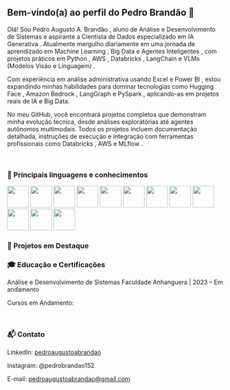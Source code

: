 ## Bem-vindo(a) ao perfil do Pedro Brandão 🚀

Olá! Sou Pedro Augusto A. Brandão , aluno de Análise e Desenvolvimento de Sistemas e aspirante a Cientista de Dados especializado em IA Generativa . Atualmente mergulho diariamente em uma jornada de aprendizado em Machine Learning , Big Data e Agentes Inteligentes , com projetos práticos em Python , AWS , Databricks , LangChain e VLMs (Modelos Visão e Linguagem) .

Com experiência em análise administrativa usando Excel e Power BI , estou expandindo minhas habilidades para dominar tecnologias como Hugging Face , Amazon Bedrock , LangGraph e PySpark , aplicando-as em projetos reais de IA e Big Data.

No meu GitHub, você encontrará projetos completos que demonstram minha evolução técnica, desde análises exploratórias até agentes autônomos multimodais. Todos os projetos incluem documentação detalhada, instruções de execução e integração com ferramentas profissionais como Databricks , AWS e MLflow .

 <br>
 
  ### 🌟 Principais linguagens e conhecimentos
  
  <div>
<img src="https://cdn.jsdelivr.net/gh/devicons/devicon/icons/python/python-original.svg " width="50" height="50" />
<img src="https://cdn.jsdelivr.net/gh/devicons/devicon/icons/sqlite/sqlite-original.svg " width="50" height="50" />
<img src="https://cdn.jsdelivr.net/gh/devicons/devicon/icons/postgresql/postgresql-original.svg " width="50" height="50" />
<img src="https://cdn.jsdelivr.net/gh/devicons/devicon/icons/amazonwebservices/amazonwebservices-original-wordmark.svg " width="50" height="50" />
<img src="https://github.com/PedroAABR/PedroAABR/assets/101150972/e3c56906-75cb-4b97-9be4-da87d3c674cb " width="50" height="50" />
<img src="https://github.com/PedroAABR/PedroAABR/assets/101150972/8850d060-c73e-424c-a200-e02a39566fb3 " width="50" height="50" />
<img src="https://github.com/PedroAABR/PedroAABR/assets/101150972/c6cb9c81-011a-4033-b203-50e65bfbbf65 " width="50" height="50" />
<img src="https://github.com/PedroAABR/PedroAABR/assets/101150972/e1e7c5d2-4f0e-49a0-b7ef-39b571d91515 " width="50" height="50" />
<img src="https://cdn.jsdelivr.net/gh/devicons/devicon/icons/git/git-original.svg " width="50" height="50" />
<img src="https://s3.dualstack.us-east-2.amazonaws.com/pythondotorg-assets/media/files/python-logo-only.svg " width="50" height="50" />
<img src="https://img.icons8.com/?size=100&id=117561&format=png&color=000000 " width="50" height="50" />
<img src="https://img.icons8.com/?size=100&id=qYfwpsRXEcpc&format=png&color=000000 " width="50" height="50" />
</div>

### 📂 Projetos em Destaque

### 🎓 Educação e Certificações

Análise e Desenvolvimento de Sistemas
Faculdade Anhanguera | 2023 – Em andamento

Cursos em Andamento:
 
 <br>
 
  ### 📬 Contato
 
<div> 
 
LinkedIn: [pedroaugustoabrandao](https://www.linkedin.com/in/pedroaugustoabrandao/)

Instagram: @pedrobrandao152

E-mail: pedroaugustoabrandao@gmail.com
 
</div>
